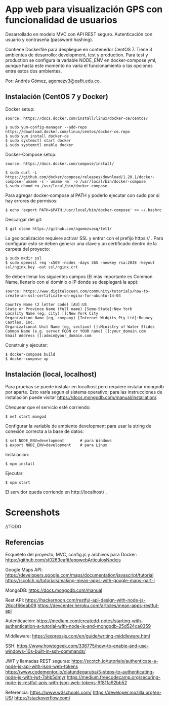 # App web para visualización GPS con funcionalidad de usuarios

Desarrollado en modelo MVC con API REST seguro. Autenticación con usuario y contraseña (password hashing).

Contiene Dockerfile para despliegue en contenedor CentOS 7. Tiene 3 ambientes de desarrollo: development, test y production. Para test y production se configura la variable NODE_ENV en docker-compose.yml, aunque hasta este momento no varía el funcionamiento o las opciones entre estos dos ambientes.

Por: Andrés Gómez, agomezv3@eafit.edu.co.

## Instalación (CentOS 7 y Docker)

Docker setup:

    source: https://docs.docker.com/install/linux/docker-ce/centos/
    
    $ sudo yum-config-manager --add-repo https://download.docker.com/linux/centos/docker-ce.repo
    $ sudo yum install docker-ce
    $ sudo systemctl start docker
    $ sudo systemctl enable docker
    
Docker-Compose setup:

    source: https://docs.docker.com/compose/install/

    $ sudo curl -L https://github.com/docker/compose/releases/download/1.20.1/docker-compose-`uname -s`-`uname -m` -o /usr/local/bin/docker-compose
    $ sudo chmod +x /usr/local/bin/docker-compose

Para agregar docker-compose al PATH y poderlo ejecutar con sudo por si hay errores de permisos:
  
    $ echo 'export PATH=$PATH;/usr/local/bin/docker-compose' >> ~/.bashrc 
      
Descargar del git:

    $ git clone https://github.com/agomezvasq/tet1/
      
La geolocalización requiere activar SSL y entrar con el prefijo https:// . Para configurar esto se deben generar una clave y un certificado dentro de la carpeta del proyecto:

    $ sudo mkdir ssl
    $ sudo openssl req -x509 -nodes -days 365 -newkey rsa:2048 -keyout ssl/nginx.key -out ssl/nginx.crt
    
Se deben llenar los siguientes campos (El más importante es Common Name, llenarlo con el dominio o IP donde se desplegará la app):

    source: https://www.digitalocean.com/community/tutorials/how-to-create-an-ssl-certificate-on-nginx-for-ubuntu-14-04

    Country Name (2 letter code) [AU]:US
    State or Province Name (full name) [Some-State]:New York
    Locality Name (eg, city) []:New York City
    Organization Name (eg, company) [Internet Widgits Pty Ltd]:Bouncy Castles, Inc.
    Organizational Unit Name (eg, section) []:Ministry of Water Slides
    Common Name (e.g. server FQDN or YOUR name) []:your_domain.com
    Email Address []:admin@your_domain.com

Construir y ejecutar:

    $ docker-compose build
    $ docker-compose up
    
## Instalación (local, localhost)

Para pruebas se puede instalar en localhost pero requiere instalar mongodb por aparte. Esto varía segun el sistema operativo; para las instrucciones de instalación puede visitar https://docs.mongodb.com/manual/installation/.

Chequear que el servicio esté corriendo:

    $ net start mongod

Configurar la variable de ambiente development para usar la string de conexión correcta a la base de datos:

    $ set NODE_ENV=development       # para Windows
    $ export NODE_ENV=development    # para Linux

Instalación:

    $ npm install
    
Ejecutar:

    $ npm start
    
El servidor queda corriendo en http://localhost/ .

# Screenshots

//TODO

## Referencias

Esqueleto del proyecto; MVC, config.js y archivos para Docker: https://github.com/st0263eafit/appwebArticulosNodejs

Google Maps API: https://developers.google.com/maps/documentation/javascript/tutorial https://scotch.io/tutorials/making-mean-apps-with-google-maps-part-i

MongoDB: https://docs.mongodb.com/manual

Rest API: https://hackernoon.com/restful-api-design-with-node-js-26ccf66eab09 https://devcenter.heroku.com/articles/mean-apps-restful-api

Autenticación: https://medium.com/createdd-notes/starting-with-authentication-a-tutorial-with-node-js-and-mongodb-25d524ca0359

Middleware: https://expressjs.com/en/guide/writing-middleware.html

SSH: https://www.howtogeek.com/336775/how-to-enable-and-use-windows-10s-built-in-ssh-commands/

JWT y llamadas REST seguras: https://scotch.io/tutorials/authenticate-a-node-js-api-with-json-web-tokens https://www.codementor.io/olatundegaruba/5-steps-to-authenticating-node-js-with-jwt-7ahb5dmyr https://medium.freecodecamp.org/securing-node-js-restful-apis-with-json-web-tokens-9f811a92bb52

Referencia: https://www.w3schools.com/ https://developer.mozilla.org/en-US/ https://stackoverflow.com/
